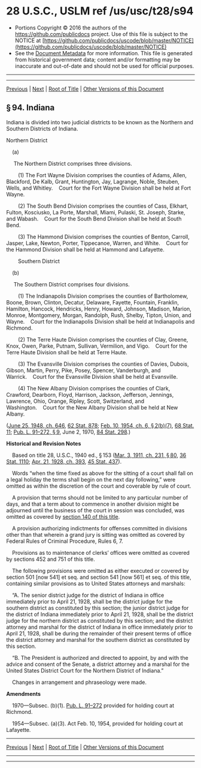 ---
---

# 28 U.S.C., USLM ref /us/usc/t28/s94

* Portions Copyright © 2016 the authors of the https://github.com/publicdocs project.
  Use of this file is subject to the NOTICE at [https://github.com/publicdocs/uscode/blob/master/NOTICE](https://github.com/publicdocs/uscode/blob/master/NOTICE)
* See the [Document Metadata](././../../../../..//README.md) for more information.
  This file is generated from historical government data; content and/or formatting may be inaccurate and out-of-date and should not be used for official purposes.

----------
----------

[Previous](./../../../../..//us/usc/t28/ptI/ch5/m__us_usc_t28_s93.md) | [Next](./../../../../..//us/usc/t28/ptI/ch5/m__us_usc_t28_s95.md) | [Root of Title](./../../../../../) | [Other Versions of this Document](https://publicdocs.github.io/go/links?ns=uslm&ref=%2Fus%2Fusc%2Ft28%2Fs94)

## § 94. Indiana

Indiana is divided into two judicial districts to be known as the Northern and Southern Districts of Indiana.

Northern District

    (a)

     The Northern District comprises three divisions.

        (1) The Fort Wayne Division comprises the counties of Adams, Allen, Blackford, De Kalb, Grant, Huntington, Jay, Lagrange, Noble, Steuben, Wells, and Whitley.    Court for the Fort Wayne Division shall be held at Fort Wayne.

        (2) The South Bend Division comprises the counties of Cass, Elkhart, Fulton, Kosciusko, La Porte, Marshall, Miami, Pulaski, St. Joseph, Starke, and Wabash.    Court for the South Bend Division shall be held at South Bend.

        (3) The Hammond Division comprises the counties of Benton, Carroll, Jasper, Lake, Newton, Porter, Tippecanoe, Warren, and White.    Court for the Hammond Division shall be held at Hammond and Lafayette.

        Southern District

    (b)

     The Southern District comprises four divisions.

        (1) The Indianapolis Division comprises the counties of Bartholomew, Boone, Brown, Clinton, Decatur, Delaware, Fayette, Fountain, Franklin, Hamilton, Hancock, Hendricks, Henry, Howard, Johnson, Madison, Marion, Monroe, Montgomery, Morgan, Randolph, Rush, Shelby, Tipton, Union, and Wayne.    Court for the Indianapolis Division shall be held at Indianapolis and Richmond.

        (2) The Terre Haute Division comprises the counties of Clay, Greene, Knox, Owen, Parke, Putnam, Sullivan, Vermilion, and Vigo.    Court for the Terre Haute Division shall be held at Terre Haute.

        (3) The Evansville Division comprises the counties of Davies, Dubois, Gibson, Martin, Perry, Pike, Posey, Spencer, Vanderburgh, and Warrick.    Court for the Evansville Division shall be held at Evansville.

        (4) The New Albany Division comprises the counties of Clark, Crawford, Dearborn, Floyd, Harrison, Jackson, Jefferson, Jennings, Lawrence, Ohio, Orange, Ripley, Scott, Switzerland, and Washington.    Court for the New Albany Division shall be held at New Albany.

([June 25, 1948, ch. 646][/us/act/1948-06-25/ch646], [62 Stat. 878][/us/stat/62/878]; [Feb. 10, 1954, ch. 6, § 2(b)(7)][/us/act/1954-02-10/ch6/s2/b/7], [68 Stat. 11][/us/stat/68/11]; [Pub. L. 91–272, § 9][/us/pl/91/272/s9], June 2, 1970, [84 Stat. 298][/us/stat/84/298].)

 __Historical and Revision Notes__ 

    Based on title 28, U.S.C., 1940 ed., § 153 ([Mar. 3, 1911, ch. 231, § 80][/us/act/1911-03-03/ch231/s80], [36 Stat. 1110][/us/stat/36/1110]; [Apr. 21, 1928, ch. 393][/us/act/1928-04-21/ch393], [45 Stat. 437][/us/stat/45/437]).

    Words “when the time fixed as above for the sitting of a court shall fall on a legal holiday the terms shall begin on the next day following,” were omitted as within the discretion of the court and coverable by rule of court.

    A provision that terms should not be limited to any particular number of days, and that a term about to commence in another division might be adjourned until the business of the court in session was concluded, was omitted as covered by [section 140 of this title][/us/usc/t28/s140].

    A provision authorizing indictments for offenses committed in divisions other than that wherein a grand jury is sitting was omitted as covered by Federal Rules of Criminal Procedure, Rules 6, 7.

    Provisions as to maintenance of clerks’ offices were omitted as covered by sections 452 and 751 of this title.

    The following provisions were omitted as either executed or covered by section 501 \[now 541\] et seq. and section 541 \[now 561\] et seq. of this title, containing similar provisions as to United States attorneys and marshals:

    “A. The senior district judge for the district of Indiana in office immediately prior to April 21, 1928, shall be the district judge for the southern district as constituted by this section; the junior district judge for the district of Indiana immediately prior to April 21, 1928, shall be the district judge for the northern district as constituted by this section; and the district attorney and marshal for the district of Indiana in office immediately prior to April 21, 1928, shall be during the remainder of their present terms of office the district attorney and marshal for the southern district as constituted by this section.

    “B. The President is authorized and directed to appoint, by and with the advice and consent of the Senate, a district attorney and a marshal for the United States District Court for the Northern District of Indiana.”

    Changes in arrangement and phraseology were made.

 __Amendments__ 

    1970—Subsec. (b)(1). [Pub. L. 91–272][/us/pl/91/272] provided for holding court at Richmond.

    1954—Subsec. (a)(3). Act Feb. 10, 1954, provided for holding court at Lafayette.

----------

[Previous](./../../../../..//us/usc/t28/ptI/ch5/m__us_usc_t28_s93.md) | [Next](./../../../../..//us/usc/t28/ptI/ch5/m__us_usc_t28_s95.md) | [Root of Title](./../../../../../) | [Other Versions of this Document](https://publicdocs.github.io/go/links?ns=uslm&ref=%2Fus%2Fusc%2Ft28%2Fs94)

----------
----------

[/us/act/1948-06-25/ch646]: https://publicdocs.github.io/go/links?ns=uslm&ref=%2Fus%2Fact%2F1948-06-25%2Fch646
[/us/stat/62/878]: https://publicdocs.github.io/go/links?ns=uslm&ref=%2Fus%2Fstat%2F62%2F878
[/us/act/1954-02-10/ch6/s2/b/7]: https://publicdocs.github.io/go/links?ns=uslm&ref=%2Fus%2Fact%2F1954-02-10%2Fch6%2Fs2%2Fb%2F7
[/us/stat/68/11]: https://publicdocs.github.io/go/links?ns=uslm&ref=%2Fus%2Fstat%2F68%2F11
[/us/pl/91/272/s9]: https://publicdocs.github.io/go/links?ns=uslm&ref=%2Fus%2Fpl%2F91%2F272%2Fs9
[/us/stat/84/298]: https://publicdocs.github.io/go/links?ns=uslm&ref=%2Fus%2Fstat%2F84%2F298
[/us/act/1911-03-03/ch231/s80]: https://publicdocs.github.io/go/links?ns=uslm&ref=%2Fus%2Fact%2F1911-03-03%2Fch231%2Fs80
[/us/stat/36/1110]: https://publicdocs.github.io/go/links?ns=uslm&ref=%2Fus%2Fstat%2F36%2F1110
[/us/act/1928-04-21/ch393]: https://publicdocs.github.io/go/links?ns=uslm&ref=%2Fus%2Fact%2F1928-04-21%2Fch393
[/us/stat/45/437]: https://publicdocs.github.io/go/links?ns=uslm&ref=%2Fus%2Fstat%2F45%2F437
[/us/usc/t28/s140]: https://publicdocs.github.io/go/links?ns=uslm&ref=%2Fus%2Fusc%2Ft28%2Fs140
[/us/pl/91/272]: https://publicdocs.github.io/go/links?ns=uslm&ref=%2Fus%2Fpl%2F91%2F272



